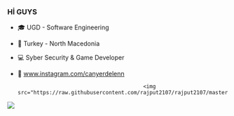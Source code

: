 ### Hİ GUYS  

- 🎓 UGD - Software Engineering
- 📍  Turkey - North Macedonia 
- 💻 Syber Security & Game Developer                                  
- 📱  www.instagram.com/canyerdelenn
                                                                                                               
                                              <img src="https://raw.githubusercontent.com/rajput2107/rajput2107/master/Assets/Developer.gif">
<img src="https://github-readme-stats.vercel.app/api?username=canyerdelen&&show_icons=true&title_color=ffffff&icon_color=bb2acf&text_color=daf7dc&bg_color=151515">
